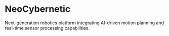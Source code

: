 # NeoCybernetic
Next-generation robotics platform integrating AI-driven motion planning and real-time sensor processing capabilities.
